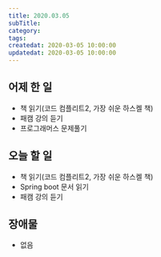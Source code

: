 ```yaml
---
title: 2020.03.05
subTitle:
category:
tags:
createdat: 2020-03-05 10:00:00
updatedat: 2020-03-05 10:00:00
---
```


## 어제 한 일

* 책 읽기(코드 컴플리트2, 가장 쉬운 하스켈 책)
* 패캠 강의 듣기
* 프로그래머스 문제풀기

## 오늘 할 일

* 책 읽기(코드 컴플리트2, 가장 쉬운 하스켈 책)
* Spring boot 문서 읽기
* 패캠 강의 듣기

## 장애물

* 없음
